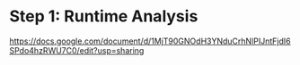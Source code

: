 # Step 1: Runtime Analysis

https://docs.google.com/document/d/1MjT90GNOdH3YNduCrhNlPIJntFjdI6SPdo4hzRWU7C0/edit?usp=sharing